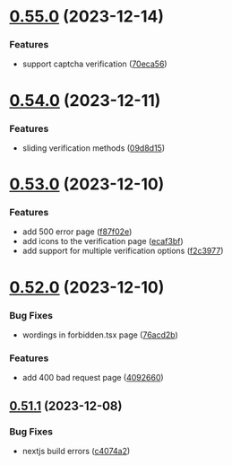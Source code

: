 # [0.55.0](https://github.com/onesoft-sudo/sudobot-dashboard/compare/v0.54.0...v0.55.0) (2023-12-14)


### Features

* support captcha verification ([70eca56](https://github.com/onesoft-sudo/sudobot-dashboard/commit/70eca56866e69b295f436d39bb397d5b2f1645fc))



# [0.54.0](https://github.com/onesoft-sudo/sudobot-dashboard/compare/v0.53.0...v0.54.0) (2023-12-11)


### Features

* sliding verification methods ([09d8d15](https://github.com/onesoft-sudo/sudobot-dashboard/commit/09d8d15b859e2e207646af5a9cc347bc625c65dd))



# [0.53.0](https://github.com/onesoft-sudo/sudobot-dashboard/compare/v0.52.0...v0.53.0) (2023-12-10)


### Features

* add 500 error page ([f87f02e](https://github.com/onesoft-sudo/sudobot-dashboard/commit/f87f02e33c4829dd7406a6dae101b3f4b3681082))
* add icons to the verification page ([ecaf3bf](https://github.com/onesoft-sudo/sudobot-dashboard/commit/ecaf3bf7cfc1d244547f6bdcc34bf87c6f05325f))
* add support for multiple verification options ([f2c3977](https://github.com/onesoft-sudo/sudobot-dashboard/commit/f2c397743b882466f32ab98d751121c705c770b7))



# [0.52.0](https://github.com/onesoft-sudo/sudobot-dashboard/compare/v0.51.1...v0.52.0) (2023-12-10)


### Bug Fixes

* wordings in forbidden.tsx page ([76acd2b](https://github.com/onesoft-sudo/sudobot-dashboard/commit/76acd2baa000408d9d13083a9dbbf166bb89390f))


### Features

* add 400 bad request page ([4092660](https://github.com/onesoft-sudo/sudobot-dashboard/commit/409266002dd45a6b48aaae166251ad04f52c5d1b))



## [0.51.1](https://github.com/onesoft-sudo/sudobot-dashboard/compare/v0.51.0...v0.51.1) (2023-12-08)


### Bug Fixes

* nextjs build errors ([c4074a2](https://github.com/onesoft-sudo/sudobot-dashboard/commit/c4074a2ea615880a5c43c1c789877ee9ae065e98))



